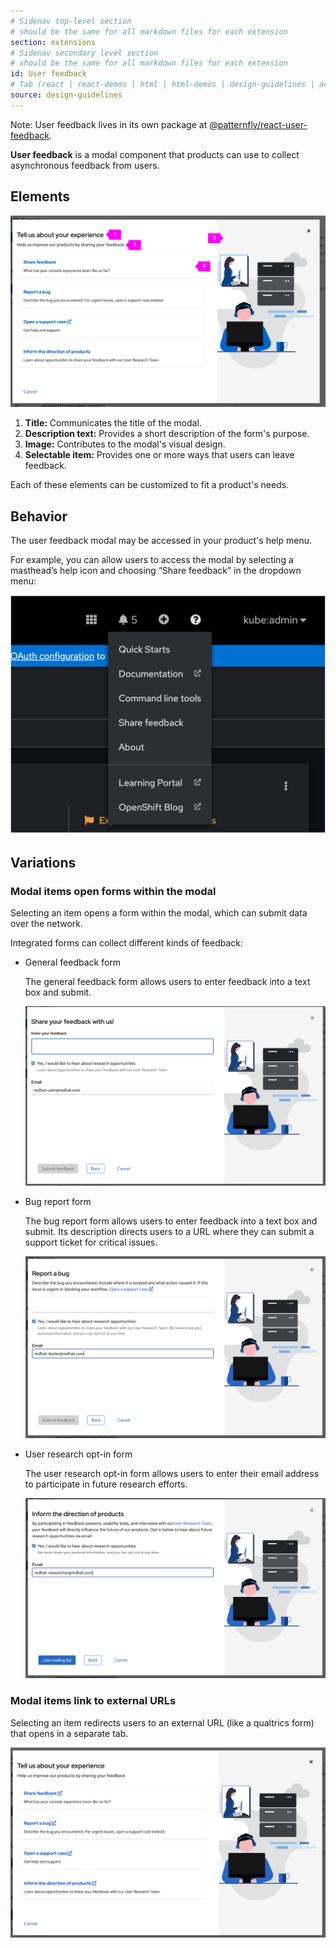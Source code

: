 ```yaml
---
# Sidenav top-level section
# should be the same for all markdown files for each extension
section: extensions
# Sidenav secondary level section
# should be the same for all markdown files for each extension
id: User feedback
# Tab (react | react-demos | html | html-demos | design-guidelines | accessibility)
source: design-guidelines
---
```


Note: User feedback lives in its own package at [@patternfly/react-user-feedback](https://github.com/patternfly/react-user-feedback).

**User feedback** is a modal component that products can use to collect asynchronous feedback from users. 

## Elements

![Image of advanced feedback modal with annotations](packages/module/patternfly-docs/content/design-guidelines/img/advanced-user-feedback.png)

1. **Title:** Communicates the title of the modal.
2. **Description text:** Provides a short description of the form's purpose. 
3. **Image:** Contributes to the modal's visual design.
4. **Selectable item:** Provides one or more ways that users can leave feedback. 

Each of these elements can be customized to fit a product's needs.

## Behavior

The user feedback modal may be accessed in your product's help menu.

For example, you can allow users to access the modal by selecting a masthead’s help icon and choosing “Share feedback” in the dropdown menu:

![Image of expanded dropdown menu with link to sharing feedback](packages/module/patternfly-docs/content/design-guidelines/img/dropdown-selection.png)

## Variations

### Modal items open forms within the modal

Selecting an item opens a form within the modal, which can submit data over the network.

Integrated forms can collect different kinds of feedback:

- General feedback form

    The general feedback form allows users to enter feedback into a text box and submit.

    ![Image of a form  within a  modal to share feedback](packages/module/patternfly-docs/content/design-guidelines/img/share-feedback.png)

- Bug report form

    The bug report form allows users to enter feedback into a text box and submit. Its description directs users to a URL where they can submit a support ticket for critical issues.

    ![Image of a form within a modal to report bugs](packages/module/patternfly-docs/content/design-guidelines/img/report-bug.png)

- User research opt-in form

    The user research opt-in form allows users to enter their email address to participate in future research efforts. 

    ![Image of a form within a modal to sign up for research opportunities](packages/module/patternfly-docs/content/design-guidelines/img/research-opportunities.png)

### Modal items link to external URLs

Selecting an item redirects users to an external URL (like a qualtrics form) that opens in a separate tab.

![Image of modal with links to external forms](packages/module/patternfly-docs/content/design-guidelines/img/user-feedback-external-links.png)